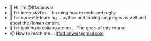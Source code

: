 - 👋 Hi, I’m @Iffadanwar
- 👀 I’m interested in ...
  learning how to code and rugby.
- 🌱 I’m currently learning ...
  python and coding languages as well and about the Roman empire.
- 💞️ I’m looking to collaborate on ...
  The goals of this course
- 📫 How to reach me ...
  Iffad.anwar@gmail.com
<!---
Iffadanwar/Iffadanwar is a ✨ special ✨ repository because its `README.md` (this file) appears on your GitHub profile.
You can click the Preview link to take a look at your changes.
--->
